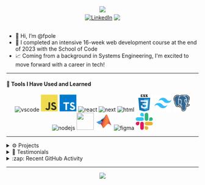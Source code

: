 <div id="header" align="center">
<img src="https://github.com/fpole/fpole/assets/137444215/482a79ae-a6db-4b9f-aaf0-e5f538a7279c"/>
</div>
<div id="links" align="center">
<a href="https://www.linkedin.com/in/fred-pole-7b8a66105/"><img align="center" src="https://img.shields.io/badge/LinkedIn-0077B5?style=for-the-badge&logo=linkedin&logoColor=white)" alt="LinkedIn" /></a> 
<a href="https://www.codewars.com/users/fpole"><img align="center" src="https://www.codewars.com/users/fpole/badges/small" /></a>
</div>

</br>

- 👋 Hi, I’m @fpole
- 🌱 I completed an intensive 16-week web development course at the end of 2023 with the School of Code
- 📈 Coming from a background in Systems Engineering, I'm excited to move forward with a career in tech!

---

#### 🚀 Tools I Have Used and Learned
<p align="center">
<img src="https://cdn.jsdelivr.net/gh/devicons/devicon/icons/vscode/vscode-original.svg" alt="vscode" width="45" height="45"/>
<img src="https://raw.githubusercontent.com/devicons/devicon/master/icons/javascript/javascript-original.svg" alt="javascript" width="45" height="45" />
<img src="https://raw.githubusercontent.com/devicons/devicon/1119b9f84c0290e0f0b38982099a2bd027a48bf1/icons/typescript/typescript-original.svg" alt="typescript" width="45" height="45" />
<img src="https://raw.githubusercontent.com/danielcranney/readme-generator/main/public/icons/skills/react-colored.svg" alt="react" width="45" height="45" />
<img src="https://raw.githubusercontent.com/danielcranney/readme-generator/main/public/icons/skills/nextjs-colored-dark.svg" alt="next" width="45" height="45" />
<img src="https://cdn.jsdelivr.net/gh/devicons/devicon/icons/html5/html5-original.svg" alt="html" width="45" height="45"/>
<img src="https://raw.githubusercontent.com/devicons/devicon/master/icons/css3/css3-original-wordmark.svg" alt="css3" width="45" height="45" />
<img src="https://raw.githubusercontent.com/devicons/devicon/55609aa5bd817ff167afce0d965585c92040787a/icons/tailwindcss/tailwindcss-plain.svg" alt="css3" width="45" height="45" />
<img src="https://raw.githubusercontent.com/devicons/devicon/55609aa5bd817ff167afce0d965585c92040787a/icons/postgresql/postgresql-original.svg" alt="postgresql" width="45" height="45" />
<img src="https://raw.githubusercontent.com/danielcranney/readme-generator/main/public/icons/skills/nodejs-colored.svg" alt="nodejs" width="45" height="45" />
<img src="https://cdn.jsdelivr.net/gh/devicons/devicon/icons/amazonwebservices/amazonwebservices-plain-wordmark.svg" width="45" height="45"/>   
<img src="https://raw.githubusercontent.com/devicons/devicon/1119b9f84c0290e0f0b38982099a2bd027a48bf1/icons/matlab/matlab-original.svg" alt="matlab" width="45" height="45"/>  
<img src="https://cdn.jsdelivr.net/gh/devicons/devicon/icons/figma/figma-original.svg" alt="figma" width="45" height="45"/>
<img src="https://github.com/devicons/devicon/blob/master/icons/slack/slack-original.svg" title="Slack" alt="Slack" width="45" height="45">
</p>

---
<details>
  <summary>⚙️ Projects</summary>
  <ul>
    <li>Movie Library - Coming Soon!</li>
    <li><a href="https://drive.google.com/file/d/1-LCxwKXUE2UtwaQWOTwdyLzVmLiCoddj/view?usp=drive_link">Calming Down</a> - <a href="https://drive.google.com/file/d/1GjCtNF86c_VkOyx5aOwSrsd7QEQt8dvt/view?usp=drive_link">Demo Video</a></li>
    <li><a href="https://bc15-w8-project-front-end-teamtogether.vercel.app/">Test Together</a> - <a href="https://drive.google.com/file/d/1PerFW6Qb03-Is-ww8vnn6i5FVPuifaki/view?usp=drive_link">Demo Video</a></li>
  </ul> 
</details>

<details>
  <summary>🤝 Testimonials</summary>
  <h4>Anthony Hall (Stakeholder for School of Code Final Project):</h4>
  <p> “As a business stakeholder, I have worked with the ZenTech creators from the School of Code (Faisal, Fred, Hannah, Joe, Samalie and Susan) for the past four weeks. They have been, without doubt, an exceptional team of incredibly talented individuals. They bring creativity, spark, energy, commitment, technical skill and innovation in abundance and I would have no hesitation whatsoever in recommending them in the highest possible way to any future employer. </p>
  <p>Communication has been excellent, teamwork has been first class and, as a key stakeholder, I have felt involved and engaged throughout the entire project from inception right through to ending and handover. A really top class team.”</p>
</details>

<details>
  <summary>:zap: Recent GitHub Activity</summary>
  
<!--START_SECTION:activity-->
1. 🎉 Merged PR [#11](https://github.com/HannahThor/github-flow-prac/pull/11) in [HannahThor/github-flow-prac](https://github.com/HannahThor/github-flow-prac)
2. 💪 Opened PR [#10](https://github.com/HannahThor/github-flow-prac/pull/10) in [HannahThor/github-flow-prac](https://github.com/HannahThor/github-flow-prac)
3. 🎉 Merged PR [#5](https://github.com/HannahThor/github-flow-prac/pull/5) in [HannahThor/github-flow-prac](https://github.com/HannahThor/github-flow-prac)
4. 💪 Opened PR [#6](https://github.com/HannahThor/github-flow-prac/pull/6) in [HannahThor/github-flow-prac](https://github.com/HannahThor/github-flow-prac)
5. 🎉 Merged PR [#2](https://github.com/HannahThor/github-flow-prac/pull/2) in [HannahThor/github-flow-prac](https://github.com/HannahThor/github-flow-prac)
<!--END_SECTION:activity-->

</details>

---

<div id="spotify" align="center">
<img src="https://spotify-recently-played-readme.vercel.app/api?user=ospujwd878j1ie84u0lu2foud&count=3&unique={true|1|on|yes}" />
</div>

<!---
```yaml
// your text
```

Stats work but don't include SoC Repos :(
[![Top Langs](https://github-readme-stats-alpha-one-12.vercel.app/api/top-langs/?username=fpole&layout=compact)](https://github.com/fpole/github-readme-stats)

[![My GitHub stats](https://github-readme-stats.vercel.app/api?username=fpole)](https://github.com/fpole/github-readme-stats)

Spotify Now Playing - not working :(
<a href="https://spotify-readme-blush.vercel.app/now-playing?open">
    <img src="https://spotify-readme-blush.vercel.app/now-playing" width="256" height="64" alt="Now Playing">`
</a>

--->
